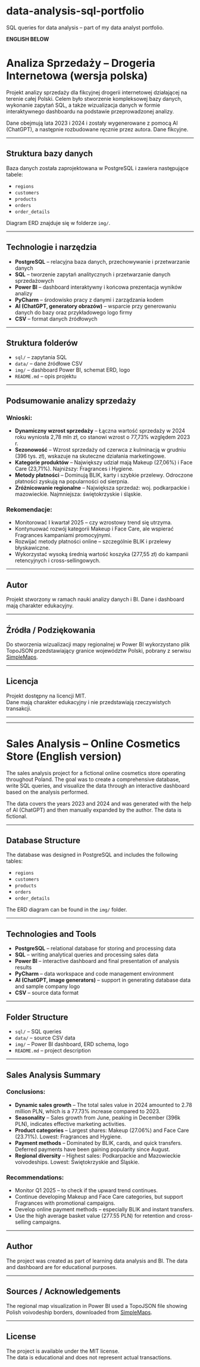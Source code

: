 # data-analysis-sql-portfolio
SQL queries for data analysis – part of my data analyst portfolio.

**ENGLISH BELOW**


# Analiza Sprzedaży – Drogeria Internetowa (wersja polska)

Projekt analizy sprzedaży dla fikcyjnej drogerii internetowej działającej na terenie całej Polski. Celem było stworzenie kompleksowej bazy danych, wykonanie zapytań SQL, a także wizualizacja danych w formie interaktywnego dashboardu na podstawie przeprowadzonej analizy.

Dane obejmują lata 2023 i 2024 i zostały wygenerowane z pomocą AI (ChatGPT), a następnie rozbudowane ręcznie przez autora. Dane fikcyjne.

---

## Struktura bazy danych

Baza danych została zaprojektowana w PostgreSQL i zawiera następujące tabele:

- `regions`
- `customers`
- `products`
- `orders`
- `order_details`

Diagram ERD znajduje się w folderze `img/`.

---

## Technologie i narzędzia

- **PostgreSQL** – relacyjna baza danych, przechowywanie i przetwarzanie danych  
- **SQL** – tworzenie zapytań analitycznych i przetwarzanie danych sprzedażowych  
- **Power BI** – dashboard interaktywny i końcowa prezentacja wyników analizy  
- **PyCharm** – środowisko pracy z danymi i zarządzania kodem  
- **AI (ChatGPT, generatory obrazów)** – wsparcie przy generowaniu danych do bazy oraz przykładowego logo firmy  
- **CSV** – format danych źródłowych  

---

## Struktura folderów

- `sql/` – zapytania SQL  
- `data/` – dane źródłowe CSV  
- `img/` – dashboard Power BI, schemat ERD, logo
- `README.md` – opis projektu  

---

## Podsumowanie analizy sprzedaży

### Wnioski:

- **Dynamiczny wzrost sprzedaży** – Łączna wartość sprzedaży w 2024 roku wyniosła 2,78 mln zł, co stanowi wzrost o 77,73% względem 2023 r.
- **Sezonowość** – Wzrost sprzedaży od czerwca z kulminacją w grudniu (396 tys. zł), wskazuje na skuteczne działania marketingowe.
- **Kategorie produktów** – Największy udział mają Makeup (27,06%) i Face Care (23,71%). Najniższy: Fragrances i Hygiene.
- **Metody płatności** – Dominują BLIK, karty i szybkie przelewy. Odroczone płatności zyskują na popularności od sierpnia.
- **Zróżnicowanie regionalne** – Największa sprzedaż: woj. podkarpackie i mazowieckie. Najmniejsza: świętokrzyskie i śląskie.

### Rekomendacje:

- Monitorować I kwartał 2025 – czy wzrostowy trend się utrzyma.
- Kontynuować rozwój kategorii Makeup i Face Care, ale wspierać Fragrances kampaniami promocyjnymi.
- Rozwijać metody płatności online – szczególnie BLIK i przelewy błyskawiczne.
- Wykorzystać wysoką średnią wartość koszyka (277,55 zł) do kampanii retencyjnych i cross-sellingowych.

---

## Autor

Projekt stworzony w ramach nauki analizy danych i BI. Dane i dashboard mają charakter edukacyjny.

---

## Źródła / Podziękowania

Do stworzenia wizualizacji mapy regionalnej w Power BI wykorzystano plik TopoJSON przedstawiający granice województw Polski, pobrany z serwisu [SimpleMaps](https://simplemaps.com/gis/country/pl).

---

## Licencja

Projekt dostępny na licencji MIT.  
Dane mają charakter edukacyjny i nie przedstawiają rzeczywistych transakcji.


---
---



# Sales Analysis – Online Cosmetics Store (English version)

The sales analysis project for a fictional online cosmetics store operating throughout Poland. The goal was to create a comprehensive database, write SQL queries, and visualize the data through an interactive dashboard based on the analysis performed.

The data covers the years 2023 and 2024 and was generated with the help of AI (ChatGPT) and then manually expanded by the author. The data is fictional.

---

## Database Structure

The database was designed in PostgreSQL and includes the following tables:

- `regions`
- `customers`
- `products`
- `orders`
- `order_details`

The ERD diagram can be found in the `img/` folder.

---

## Technologies and Tools

- **PostgreSQL** – relational database for storing and processing data  
- **SQL** – writing analytical queries and processing sales data  
- **Power BI** – interactive dashboard and final presentation of analysis results  
- **PyCharm** – data workspace and code management environment  
- **AI (ChatGPT, image generators)** – support in generating database data and sample company logo  
- **CSV** – source data format  

---

## Folder Structure

- `sql/` – SQL queries  
- `data/` – source CSV data  
- `img/` – Power BI dashboard, ERD schema, logo  
- `README.md` – project description  

---

## Sales Analysis Summary

### Conclusions:

- **Dynamic sales growth** – The total sales value in 2024 amounted to 2.78 million PLN, which is a 77.73% increase compared to 2023.
- **Seasonality** – Sales growth from June, peaking in December (396k PLN), indicates effective marketing activities.
- **Product categories** – Largest shares: Makeup (27.06%) and Face Care (23.71%). Lowest: Fragrances and Hygiene.
- **Payment methods** – Dominated by BLIK, cards, and quick transfers. Deferred payments have been gaining popularity since August.
- **Regional diversity** – Highest sales: Podkarpackie and Mazowieckie voivodeships. Lowest: Świętokrzyskie and Śląskie.

### Recommendations:

- Monitor Q1 2025 – to check if the upward trend continues.
- Continue developing Makeup and Face Care categories, but support Fragrances with promotional campaigns.
- Develop online payment methods – especially BLIK and instant transfers.
- Use the high average basket value (277.55 PLN) for retention and cross-selling campaigns.

---

## Author

The project was created as part of learning data analysis and BI. The data and dashboard are for educational purposes.

---

## Sources / Acknowledgements

The regional map visualization in Power BI used a TopoJSON file showing Polish voivodeship borders, downloaded from [SimpleMaps](https://simplemaps.com/gis/country/pl).

---

## License

The project is available under the MIT license.  
The data is educational and does not represent actual transactions.


